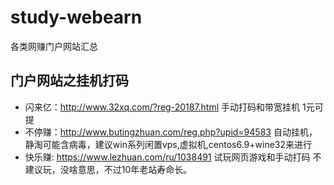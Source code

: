 # study-webearn
各类网赚门户网站汇总
## 门户网站之挂机打码
- 闪来亿：http://www.32xq.com/?reg-20187.html   手动打码和带宽挂机 1元可提
- 不停赚：http://www.butingzhuan.com/reg.php?upid=94583  自动挂机，静淘可能含病毒，建议win系列闲置vps,虚拟机,centos6.9+wine32来进行
- 快乐赚: https://www.lezhuan.com/ru/1038491   试玩网页游戏和手动打码 不建议玩，没啥意思，不过10年老站寿命长。
